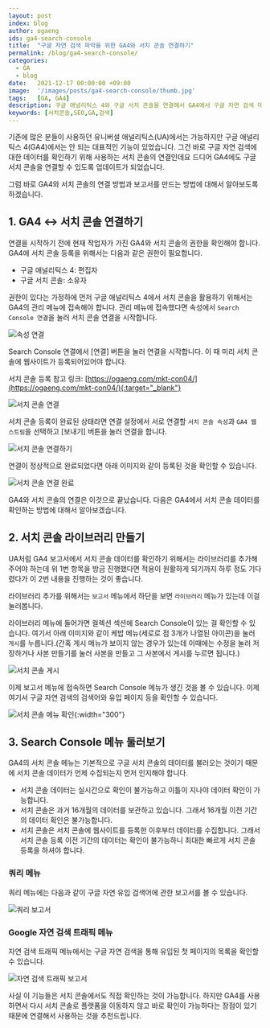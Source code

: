 ```yaml
---
layout: post
index: blog
author: ogaeng
ids: ga4-search-console
title:  "구글 자연 검색 파악을 위한 GA4와 서치 콘솔 연결하기"
permalink: /blog/ga4-search-console/
categories:
  - GA
  - blog
date:   2021-12-17 00:00:00 +09:00
image:  '/images/posts/ga4-search-console/thumb.jpg'
tags:   [GA, GA4]
description: 구글 애널리틱스 4와 구글 서치 콘솔을 연결해서 GA4에서 구글 자연 검색 데이터를 확인해보세요.
keywords: [서치콘솔,SEO,GA,검색]
---
```


기존에 많은 분들이 사용하던 유니버설 애널리틱스(UA)에서는 가능하지만 구글 애널리틱스 4(GA4)에서는 안 되는 대표적인 기능이 있었습니다. 그건 바로 구글 자연 검색에 대한 데이터를 확인하기 위해 사용하는 서치 콘솔의 연결인데요 드디어 GA4에도 구글 서치 콘솔을 연결할 수 있도록 업데이트가 되었습니다.

그럼 바로 GA4와 서치 콘솔의 연결 방법과 보고서를 만드는 방법에 대해서 알아보도록 하겠습니다.

## 1. GA4 ↔ 서치 콘솔 연결하기

연결을 시작하기 전에 현재 작업자가 가진 GA4와 서치 콘솔의 권한을 확인해야 합니다. GA4에 서치 콘솔 등록을 위해서는 다음과 같은 권한이 필요합니다.

- 구글 애널리틱스 4: 편집자
- 구글 서치 콘솔: 소유자

권한이 있다는 가정하에 먼저 구글 애널리틱스 4에서 서치 콘솔을 활용하기 위해서는 GA4의 관리 메뉴에 접속해야 합니다. 관리 메뉴에 접속했다면 속성에서 `Search Console 연결`을 눌러 서치 콘솔 연결을 시작합니다.

![속성 연결](/images/posts/ga4-search-console/01.png)

Search Console 연결에서 [연결] 버튼을 눌러 연결을 시작합니다. 이 때 미리 서치 콘솔에 웹사이트가 등록되어있어야 합니다.

서치 콘솔 등록 참고 링크: [https://ogaeng.com/mkt-con04/](https://ogaeng.com/mkt-con04/){:target="_blank"}

![서치 콘솔 연결](/images/posts/ga4-search-console/02.png)

서치 콘솔 등록이 완료된 상태라면 연결 설정에서 서로 연결할 `서치 콘솔 속성`과 `GA4 웹 스트림`을 선택하고 [보내기] 버튼을 눌러 연결을 합니다.

![서치 콘솔 연결하기](/images/posts/ga4-search-console/03.png)

연결이 정상적으로 완료되었다면 아래 이미지와 같이 등록된 것을 확인할 수 있습니다.

![서치 콘솔 연결 완료](/images/posts/ga4-search-console/04.png)

GA4와 서치 콘솔의 연결은 이것으로 끝났습니다. 다음은 GA4에서 서치 콘솔 데이터를 확인하는 방법에 대해서 알아보겠습니다.

## 2. 서치 콘솔 라이브러리 만들기

UA처럼 GA4 보고서에서 서치 콘솔 데이터를 확인하기 위해서는 라이브러리를 추가해 주어야 하는데 위 1번 항목을 방금 진행했다면 적용이 원활하게 되기까지 하루 정도 기다렸다가 이 2번 내용을 진행하는 것이 좋습니다.

라이브러리 추가를 위해서는 `보고서` 메뉴에서 하단을 보면 `라이브러리` 메뉴가 있는데 이걸 눌러봅니다.

라이브러리 메뉴에 들어가면 컬렉션 섹션에 Search Console이 있는 걸 확인할 수 있습니다. 여기서 아래 이미지와 같이 케밥 메뉴(세로로 점 3개가 나열된 아이콘)을 눌러 `게시`를 누릅니다.(간혹 게시 메뉴가 보이지 않는 경우가 있는데 이때에는 수정을 눌러 저장하거나 사본 만들기를 눌러 사본을 만들고 그 사본에서 게시를 누르면 됩니다.)

![서치 콘솔 게시](/images/posts/ga4-search-console/05.png)

이제 보고서 메뉴에 접속하면 Search Console 메뉴가 생긴 것을 볼 수 있습니다. 이제 여기서 구글 자연 검색의 검색어와 유입 페이지 등을 확인할 수 있습니다.

![서치 콘솔 메뉴 확인](/images/posts/ga4-search-console/06.png){:width="300"}

## 3. Search Console 메뉴 둘러보기

GA4의 서치 콘솔 메뉴는 기본적으로 구글 서치 콘솔의 데이터를 불러오는 것이기 때문에 서치 콘솔 데이터가 언제 수집되는지 먼저 인지해야 합니다.

- 서치 콘솔 데이터는 실시간으로 확인이 불가능하고 이틀이 지나야 데이터 확인이 가능합니다.
- 서치 콘솔은 과거 16개월의 데이터를 보관하고 있습니다. 그래서 16개월 이전 기간의 데이터 확인은 불가능합니다.
- 서치 콘솔은 서치 콘솔에 웹사이트를 등록한 이후부터 데이터를 수집합니다. 그래서 서치 콘솔 등록 이전 기간의 데이터는 확인이 불가능하니 최대한 빠르게 서치 콘솔 등록을 하셔야 합니다.

### 쿼리 메뉴

쿼리 메뉴에는 다음과 같이 구글 자연 유입 검색어에 관한 보고서를 볼 수 있습니다.

![쿼리 보고서](/images/posts/ga4-search-console/07.png)

### Google 자연 검색 트래픽 메뉴

자연 검색 트래픽 메뉴에서는 구글 자연 검색을 통해 유입된 첫 페이지의 목록을 확인할 수 있습니다.

![자연 검색 트래픽 보고서](/images/posts/ga4-search-console/08.png)

사실 이 기능들은 서치 콘솔에서도 직접 확인하는 것이 가능합니다. 하지만 GA4를 사용하면서 다시 서치 콘솔로 플랫폼을 이동하지 않고 바로 확인이 가능하다는 장점이 있기 때문에 연결해서 사용하는 것을 추천드립니다.
